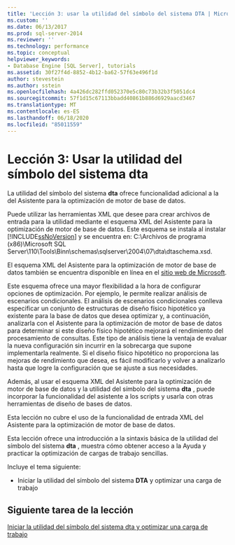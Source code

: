 ```yaml
---
title: 'Lección 3: usar la utilidad del símbolo del sistema DTA | Microsoft Docs'
ms.custom: ''
ms.date: 06/13/2017
ms.prod: sql-server-2014
ms.reviewer: ''
ms.technology: performance
ms.topic: conceptual
helpviewer_keywords:
- Database Engine [SQL Server], tutorials
ms.assetid: 30f27f4d-8852-4b12-ba62-57f63e496f1d
author: stevestein
ms.author: sstein
ms.openlocfilehash: 4a426dc282ffd052370e5c80c73b32b3f5051dc4
ms.sourcegitcommit: 57f1d15c67113bbadd40861b886d6929aacd3467
ms.translationtype: MT
ms.contentlocale: es-ES
ms.lasthandoff: 06/18/2020
ms.locfileid: "85011559"
---
```

# <a name="lesson-3-using-the-dta-command-prompt-utility"></a>Lección 3: Usar la utilidad del símbolo del sistema dta
  La utilidad del símbolo del sistema **dta** ofrece funcionalidad adicional a la del Asistente para la optimización de motor de base de datos.  
  
 Puede utilizar las herramientas XML que desee para crear archivos de entrada para la utilidad mediante el esquema XML del Asistente para la optimización de motor de base de datos. Este esquema se instala al instalar [!INCLUDE[ssNoVersion](../../includes/ssnoversion-md.md)] y se encuentra en: C:\Archivos de programa (x86)\Microsoft SQL Server\110\Tools\Binn\schemas\sqlserver\2004\07\dta\dtaschema.xsd.  
  
 El esquema XML del Asistente para la optimización de motor de base de datos también se encuentra disponible en línea en el [sitio web de Microsoft](https://go.microsoft.com/fwlink/?linkid=43100&clcid=0x409).  
  
 Este esquema ofrece una mayor flexibilidad a la hora de configurar opciones de optimización. Por ejemplo, le permite realizar análisis de escenarios condicionales. El análisis de escenarios condicionales conlleva especificar un conjunto de estructuras de diseño físico hipotético ya existente para la base de datos que desea optimizar y, a continuación, analizarla con el Asistente para la optimización de motor de base de datos para determinar si este diseño físico hipotético mejorará el rendimiento del procesamiento de consultas. Este tipo de análisis tiene la ventaja de evaluar la nueva configuración sin incurrir en la sobrecarga que supone implementarla realmente. Si el diseño físico hipotético no proporciona las mejoras de rendimiento que desea, es fácil modificarlo y volver a analizarlo hasta que logre la configuración que se ajuste a sus necesidades.  
  
 Además, al usar el esquema XML del Asistente para la optimización de motor de base de datos y la utilidad del símbolo del sistema **dta** , puede incorporar la funcionalidad del asistente a los scripts y usarla con otras herramientas de diseño de bases de datos.  
  
 Esta lección no cubre el uso de la funcionalidad de entrada XML del Asistente para la optimización de motor de base de datos.  
  
 Esta lección ofrece una introducción a la sintaxis básica de la utilidad del símbolo del sistema **dta** , muestra cómo obtener acceso a la Ayuda y practicar la optimización de cargas de trabajo sencillas.  
  
 Incluye el tema siguiente:  
  
-   Iniciar la utilidad del símbolo del sistema **DTA** y optimizar una carga de trabajo  
  
## <a name="next-task-in-lesson"></a>Siguiente tarea de la lección  
 [Iniciar la utilidad del símbolo del sistema dta y optimizar una carga de trabajo](lesson-1-1-tuning-a-workload.md)  
  
  
